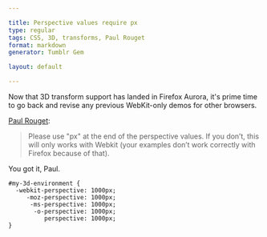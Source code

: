 ```yaml
---

title: Perspective values require px
type: regular
tags: CSS, 3D, transforms, Paul Rouget
format: markdown
generator: Tumblr Gem

layout: default

---
```


Now that 3D transform support has landed in Firefox Aurora, it's prime time to go back and revise any previous WebKit-only demos for other browsers.

[Paul Rouget](http://coding.smashingmagazine.com/2012/01/06/adventures-in-the-third-dimension-css-3-d-transforms/#comment-563830):

> Please use "px" at the end of the perspective values. If you don’t, this will only works with Webkit (your examples don’t work correctly with Firefox because of that).

You got it, Paul.

    #my-3d-environment {
      -webkit-perspective: 1000px;
         -moz-perspective: 1000px;
          -ms-perspective: 1000px;
           -o-perspective: 1000px;
              perspective: 1000px;
    }
